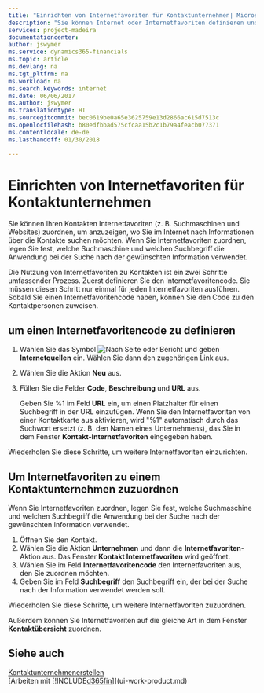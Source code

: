 ```yaml
---
title: "Einrichten von Internetfavoriten für Kontaktunternehmen| Microsoft Docs"
description: "Sie können Internet oder Internetfavoriten definieren und diese einem Kontaktunternehmen zuordnen, die Ihnen helfen, zu identifizieren, wie Sie nach Informationen über die Kontakte suchen möchten."
services: project-madeira
documentationcenter: 
author: jswymer
ms.service: dynamics365-financials
ms.topic: article
ms.devlang: na
ms.tgt_pltfrm: na
ms.workload: na
ms.search.keywords: internet
ms.date: 06/06/2017
ms.author: jswymer
ms.translationtype: HT
ms.sourcegitcommit: bec0619be0a65e3625759e13d2866ac615d7513c
ms.openlocfilehash: b80edfbbad575cfcaa15b2c1b79a4feacb077371
ms.contentlocale: de-de
ms.lasthandoff: 01/30/2018

---
```

# <a name="set-up-web-sources-for-contact-companies"></a>Einrichten von Internetfavoriten für Kontaktunternehmen
Sie können Ihren Kontakten Internetfavoriten (z. B. Suchmaschinen und Websites) zuordnen, um anzuzeigen, wo Sie im Internet nach Informationen über die Kontakte suchen möchten. Wenn Sie Internetfavoriten zuordnen, legen Sie fest, welche Suchmaschine und welchen Suchbegriff die Anwendung bei der Suche nach der gewünschten Information verwendet.

Die Nutzung von Internetfavoriten zu Kontakten ist ein zwei Schritte umfassender Prozess. Zuerst definieren Sie den Internetfavoritencode. Sie müssen diesen Schritt nur einmal für jeden Internetfavoriten ausführen. Sobald Sie einen Internetfavoritencode haben, können Sie den Code zu den Kontaktpersonen zuweisen.

## <a name="to-define-a-web-source-code"></a>um einen Internetfavoritencode zu definieren
1. Wählen Sie das Symbol ![Nach Seite oder Bericht](media/ui-search/search_small.png "Nach Seite oder Bericht suche") und geben **Internetquellen** ein. Wählen Sie dann den zugehörigen Link aus.
2. Wählen Sie die Aktion **Neu** aus.
3. Füllen Sie die Felder **Code**, **Beschreibung** und **URL** aus.

    Geben Sie %1 im Feld **URL** ein, um einen Platzhalter für einen Suchbegriff in der URL einzufügen. Wenn Sie den Internetfavoriten von einer Kontaktkarte aus aktivieren, wird "%1" automatisch durch das Suchwort ersetzt (z. B. den Namen eines Unternehmens), das Sie in dem Fenster **Kontakt-Internetfavoriten** eingegeben haben.

Wiederholen Sie diese Schritte, um weitere Internetfavoriten einzurichten.

## <a name="to-assign-web-sources-to-a-contact-company"></a>Um Internetfavoriten zu einem Kontaktunternehmen zuzuordnen
Wenn Sie Internetfavoriten zuordnen, legen Sie fest, welche Suchmaschine und welchen Suchbegriff die Anwendung bei der Suche nach der gewünschten Information verwendet.

1. Öffnen Sie den Kontakt.
2. Wählen Sie die Aktion **Unternehmen** und dann die **Internetfavoriten**-Aktion aus. Das Fenster **Kontakt Internetfavoriten** wird geöffnet.
3. Wählen Sie im Feld **Internetfavoritencode** den Internetfavoriten aus, den Sie zuordnen möchten.
4. Geben Sie im Feld **Suchbegriff** den Suchbegriff ein, der bei der Suche nach der Information verwendet werden soll.

Wiederholen Sie diese Schritte, um weitere Internetfavoriten zuzuordnen.

Außerdem können Sie Internetfavoriten auf die gleiche Art in dem Fenster **Kontaktübersicht** zuordnen.

## <a name="see-also"></a>Siehe auch
[Kontaktunternehmenerstellen](marketing-create-contact-companies.md)  
[Arbeiten mit [!INCLUDE[d365fin](includes/d365fin_md.md)]](ui-work-product.md)

